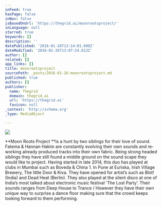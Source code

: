 ```yaml
---
inFeed: true
hasPage: false
inNav: false
isBasedOnUrl: 'https://thegrid.ai/moonrootsproject/'
inLanguage: null
starred: true
keywords: []
description: ''
datePublished: '2016-01-26T13:14:01.609Z'
dateModified: '2016-01-26T13:07:54.613Z'
author: []
related: []
app_links: []
title: moonrootsproject
sourcePath: _posts/2016-01-26-moonrootsproject.md
published: true
authors: []
publisher:
  name: Thegrid
  domain: thegrid.ai
  url: 'https://thegrid.ai'
  favicon: null
_context: 'http://schema.org'
_type: MediaObject

---
```

![](https://s3-us-west-2.amazonaws.com/the-grid-img/p/baccbd94991ff1cfa7766c3ff9b51f6a82eeb00b.jpg)

**Moon Roots Project **is a hunt by two siblings for their love of sound. Fatema & Hannan Hakim are constantly evolving their own sounds and re-working already produced tracks into their own fabric. Being strong headed siblings they have still found a middle ground on the sound scape they would like to project. Having started in late 2014, this duo has played at clubs in Mumbai such as Boveda & China 1\. In Pune at Euriska, Irish Village Brewery, The little Door & Kiva. They have opened for artistʼs such as Blot! (India) and Dead Heat (Berlin). They also played at the silent disco at one of Indiaʼs most talked about electronic music festival 'The Lost Partyʼ. Their sounds ranges from Deep House to Trance / However they have their own unique way to surprise a dance floor making sure that the crowd keeps looking forward to them performing.